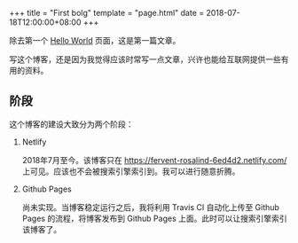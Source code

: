 +++
title = "First bolg"
template = "page.html" 
date = 2018-07-18T12:00:00+08:00
+++

除去第一个 [Hello World](./hello.md) 页面，这是第一篇文章。<!-- more -->

写这个博客，还是因为我觉得应该时常写一点文章，兴许也能给互联网提供一些有用的资料。

## 阶段

这个博客的建设大致分为两个阶段：

1. Netlify

   2018年7月至今。该博客只在 https://fervent-rosalind-6ed4d2.netlify.com/ 上可见。应该也不会被搜索引擎索引到。我可以进行随意折腾。

2. Github Pages

   尚未实现。当博客稳定运行之后，我将利用 Travis CI 自动化上传至 Github Pages 的流程，将博客发布到 Github Pages 上面。此时可以让搜索引擎索引该博客了。

